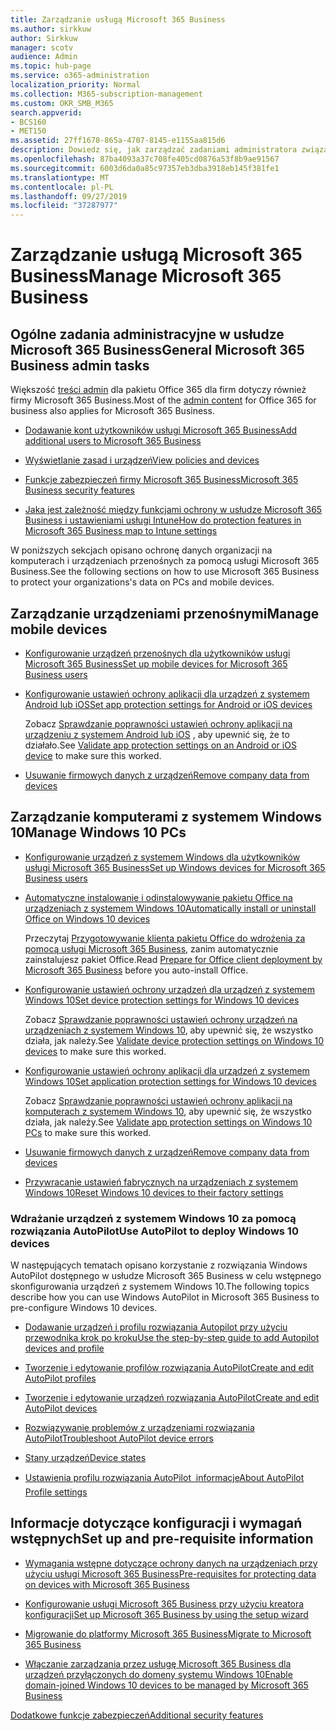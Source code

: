 ```yaml
---
title: Zarządzanie usługą Microsoft 365 Business
ms.author: sirkkuw
author: Sirkkuw
manager: scotv
audience: Admin
ms.topic: hub-page
ms.service: o365-administration
localization_priority: Normal
ms.collection: M365-subscription-management
ms.custom: OKR_SMB_M365
search.appverid:
- BCS160
- MET150
ms.assetid: 27ff1678-865a-4707-8145-e1155aa815d6
description: Dowiedz się, jak zarządzać zadaniami administratora związanymi z Microsoft 365 Business, urządzeniami mobilnymi, systemem Windows 10PCs i wieloma takimi zadaniami.
ms.openlocfilehash: 87ba4093a37c708fe405cd0876a53f8b9ae91567
ms.sourcegitcommit: 6003d6da0a85c97357eb3dba3918eb145f381fe1
ms.translationtype: MT
ms.contentlocale: pl-PL
ms.lasthandoff: 09/27/2019
ms.locfileid: "37287977"
---
```

# <a name="manage-microsoft-365-business"></a><span data-ttu-id="72312-103">Zarządzanie usługą Microsoft 365 Business</span><span class="sxs-lookup"><span data-stu-id="72312-103">Manage Microsoft 365 Business</span></span>

## <a name="general-microsoft-365-business-admin-tasks"></a><span data-ttu-id="72312-104">Ogólne zadania administracyjne w usłudze Microsoft 365 Business</span><span class="sxs-lookup"><span data-stu-id="72312-104">General Microsoft 365 Business admin tasks</span></span>

<span data-ttu-id="72312-105">Większość [treści admin](/Office365/Admin/admin-home.md) dla pakietu Office 365 dla firm dotyczy również firmy Microsoft 365 Business.</span><span class="sxs-lookup"><span data-stu-id="72312-105">Most of the [admin content](/Office365/Admin/admin-home.md) for Office 365 for business also applies for Microsoft 365 Business.</span></span>

- [<span data-ttu-id="72312-106">Dodawanie kont użytkowników usługi Microsoft 365 Business</span><span class="sxs-lookup"><span data-stu-id="72312-106">Add additional users to Microsoft 365 Business</span></span>](add-users-m365b.md)
    
- [<span data-ttu-id="72312-107">Wyświetlanie zasad i urządzeń</span><span class="sxs-lookup"><span data-stu-id="72312-107">View policies and devices</span></span>](view-policies-and-devices.md)
    
- [<span data-ttu-id="72312-108">Funkcje zabezpieczeń firmy Microsoft 365 Business</span><span class="sxs-lookup"><span data-stu-id="72312-108">Microsoft 365 Business security features</span></span>](security-features.md)
    
- [<span data-ttu-id="72312-109">Jaka jest zależność między funkcjami ochrony w usłudze Microsoft 365 Business i ustawieniami usługi Intune</span><span class="sxs-lookup"><span data-stu-id="72312-109">How do protection features in Microsoft 365 Business map to Intune settings</span></span>](map-protection-features-to-intune-settings.md)
    
<span data-ttu-id="72312-110">W poniższych sekcjach opisano ochronę danych organizacji na komputerach i urządzeniach przenośnych za pomocą usługi Microsoft 365 Business.</span><span class="sxs-lookup"><span data-stu-id="72312-110">See the following sections on how to use Microsoft 365 Business to protect your organizations's data on PCs and mobile devices.</span></span>
  
## <a name="manage-mobile-devices"></a><span data-ttu-id="72312-111">Zarządzanie urządzeniami przenośnymi</span><span class="sxs-lookup"><span data-stu-id="72312-111">Manage mobile devices</span></span>

- [<span data-ttu-id="72312-112">Konfigurowanie urządzeń przenośnych dla użytkowników usługi Microsoft 365 Business</span><span class="sxs-lookup"><span data-stu-id="72312-112">Set up mobile devices for Microsoft 365 Business users</span></span>](set-up-mobile-devices.md)
    
- [<span data-ttu-id="72312-113">Konfigurowanie ustawień ochrony aplikacji dla urządzeń z systemem Android lub iOS</span><span class="sxs-lookup"><span data-stu-id="72312-113">Set app protection settings for Android or iOS devices</span></span>](app-protection-settings-for-android-and-ios.md)
    
    <span data-ttu-id="72312-114">Zobacz [Sprawdzanie poprawności ustawień ochrony aplikacji na urządzeniu z systemem Android lub iOS](validate-settings-on-android-or-ios.md) , aby upewnić się, że to działało.</span><span class="sxs-lookup"><span data-stu-id="72312-114">See [Validate app protection settings on an Android or iOS device](validate-settings-on-android-or-ios.md) to make sure this worked.</span></span> 
    
- [<span data-ttu-id="72312-115">Usuwanie firmowych danych z urządzeń</span><span class="sxs-lookup"><span data-stu-id="72312-115">Remove company data from devices</span></span>](remove-company-data.md)
    
## <a name="manage-windows-10-pcs"></a><span data-ttu-id="72312-116">Zarządzanie komputerami z systemem Windows 10</span><span class="sxs-lookup"><span data-stu-id="72312-116">Manage Windows 10 PCs</span></span>

- [<span data-ttu-id="72312-117">Konfigurowanie urządzeń z systemem Windows dla użytkowników usługi Microsoft 365 Business</span><span class="sxs-lookup"><span data-stu-id="72312-117">Set up Windows devices for Microsoft 365 Business users</span></span>](set-up-windows-devices.md)
    
- [<span data-ttu-id="72312-118">Automatyczne instalowanie i odinstalowywanie pakietu Office na urządzeniach z systemem Windows 10</span><span class="sxs-lookup"><span data-stu-id="72312-118">Automatically install or uninstall Office on Windows 10 devices</span></span>](auto-install-or-uninstall-office.md)
    
    <span data-ttu-id="72312-119">Przeczytaj [Przygotowywanie klienta pakietu Office do wdrożenia za pomocą usługi Microsoft 365 Business](prepare-for-office-client-deployment.md), zanim automatycznie zainstalujesz pakiet Office.</span><span class="sxs-lookup"><span data-stu-id="72312-119">Read [Prepare for Office client deployment by Microsoft 365 Business](prepare-for-office-client-deployment.md) before you auto-install Office.</span></span> 
    
- [<span data-ttu-id="72312-120">Konfigurowanie ustawień ochrony urządzeń dla urządzeń z systemem Windows 10</span><span class="sxs-lookup"><span data-stu-id="72312-120">Set device protection settings for Windows 10 devices</span></span>](protection-settings-for-windows-10-pcs.md)
    
    <span data-ttu-id="72312-121">Zobacz [Sprawdzanie poprawności ustawień ochrony urządzeń na urządzeniach z systemem Windows 10](validate-settings-on-windows-10-pcs.md), aby upewnić się, że wszystko działa, jak należy.</span><span class="sxs-lookup"><span data-stu-id="72312-121">See [Validate device protection settings on Windows 10 devices](validate-settings-on-windows-10-pcs.md) to make sure this worked.</span></span> 
    
- [<span data-ttu-id="72312-122">Konfigurowanie ustawień ochrony aplikacji dla urządzeń z systemem Windows 10</span><span class="sxs-lookup"><span data-stu-id="72312-122">Set application protection settings for Windows 10 devices</span></span>](protection-settings-for-windows-10-devices.md)
    
    <span data-ttu-id="72312-123">Zobacz [Sprawdzanie poprawności ustawień ochrony aplikacji na komputerach z systemem Windows 10](validate-protection-settings-on-windows-10-pcs.md), aby upewnić się, że wszystko działa, jak należy.</span><span class="sxs-lookup"><span data-stu-id="72312-123">See [Validate app protection settings on Windows 10 PCs](validate-protection-settings-on-windows-10-pcs.md) to make sure this worked.</span></span> 
    
- [<span data-ttu-id="72312-124">Usuwanie firmowych danych z urządzeń</span><span class="sxs-lookup"><span data-stu-id="72312-124">Remove company data from devices</span></span>](remove-company-data.md)
    
- [<span data-ttu-id="72312-125">Przywracanie ustawień fabrycznych na urządzeniach z systemem Windows 10</span><span class="sxs-lookup"><span data-stu-id="72312-125">Reset Windows 10 devices to their factory settings</span></span>](reset-devices-to-factory-settings.md)
    
### <a name="use-autopilot-to-deploy-windows-10-devices"></a><span data-ttu-id="72312-126">Wdrażanie urządzeń z systemem Windows 10 za pomocą rozwiązania AutoPilot</span><span class="sxs-lookup"><span data-stu-id="72312-126">Use AutoPilot to deploy Windows 10 devices</span></span>

<span data-ttu-id="72312-127">W następujących tematach opisano korzystanie z rozwiązania Windows AutoPilot dostępnego w usłudze Microsoft 365 Business w celu wstępnego skonfigurowania urządzeń z systemem Windows 10.</span><span class="sxs-lookup"><span data-stu-id="72312-127">The following topics describe how you can use Windows AutoPilot in Microsoft 365 Business to pre-configure Windows 10 devices.</span></span>
  
- [<span data-ttu-id="72312-128">Dodawanie urządzeń i profilu rozwiązania Autopilot przy użyciu przewodnika krok po kroku</span><span class="sxs-lookup"><span data-stu-id="72312-128">Use the step-by-step guide to add Autopilot devices and profile</span></span>](add-autopilot-devices-and-profile.md)
    
- [<span data-ttu-id="72312-129">Tworzenie i edytowanie profilów rozwiązania AutoPilot</span><span class="sxs-lookup"><span data-stu-id="72312-129">Create and edit AutoPilot profiles</span></span>](create-and-edit-autopilot-profiles.md)
    
- [<span data-ttu-id="72312-130">Tworzenie i edytowanie urządzeń rozwiązania AutoPilot</span><span class="sxs-lookup"><span data-stu-id="72312-130">Create and edit AutoPilot devices</span></span>](create-and-edit-autopilot-devices.md)
    
- [<span data-ttu-id="72312-131">Rozwiązywanie problemów z urządzeniami rozwiązania AutoPilot</span><span class="sxs-lookup"><span data-stu-id="72312-131">Troubleshoot AutoPilot device errors</span></span>](troubleshoot-autopilot-errors.md)
    
- [<span data-ttu-id="72312-132">Stany urządzeń</span><span class="sxs-lookup"><span data-stu-id="72312-132">Device states</span></span>](device-states.md)
    
- [<span data-ttu-id="72312-133">Ustawienia profilu rozwiązania AutoPilot  informacje</span><span class="sxs-lookup"><span data-stu-id="72312-133">About AutoPilot Profile settings</span></span>](autopilot-profile-settings.md)
    
## <a name="set-up-and-pre-requisite-information"></a><span data-ttu-id="72312-134">Informacje dotyczące konfiguracji i wymagań wstępnych</span><span class="sxs-lookup"><span data-stu-id="72312-134">Set up and pre-requisite information</span></span>

- [<span data-ttu-id="72312-135">Wymagania wstępne dotyczące ochrony danych na urządzeniach przy użyciu usługi Microsoft 365 Business</span><span class="sxs-lookup"><span data-stu-id="72312-135">Pre-requisites for protecting data on devices with Microsoft 365 Business</span></span>](pre-requisites-for-data-protection.md)
    
- [<span data-ttu-id="72312-136">Konfigurowanie usługi Microsoft 365 Business przy użyciu kreatora konfiguracji</span><span class="sxs-lookup"><span data-stu-id="72312-136">Set up Microsoft 365 Business by using the setup wizard</span></span>](set-up.md)
    
- [<span data-ttu-id="72312-137">Migrowanie do platformy Microsoft 365 Business</span><span class="sxs-lookup"><span data-stu-id="72312-137">Migrate to Microsoft 365 Business</span></span>](migrate-to-microsoft-365-business.md)
    
- [<span data-ttu-id="72312-138">Włączanie zarządzania przez usługę Microsoft 365 Business dla urządzeń przyłączonych do domeny systemu Windows 10</span><span class="sxs-lookup"><span data-stu-id="72312-138">Enable domain-joined Windows 10 devices to be managed by Microsoft 365 Business</span></span>](manage-windows-devices.md)
    
[<span data-ttu-id="72312-139">Dodatkowe funkcje zabezpieczeń</span><span class="sxs-lookup"><span data-stu-id="72312-139">Additional security features</span></span>](security-features.md#additional-security-features)
    

  

